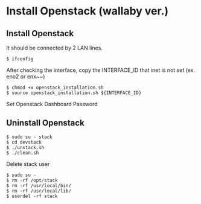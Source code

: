 # Install Openstack (wallaby ver.)

## Install Openstack
It should be connected by 2 LAN lines.
```
$ ifconfig
```

After checking the interface, copy the INTERFACE_ID that inet is not set (ex. eno2 or enx~~)
```
$ chmod +x openstack_installation.sh
$ source openstack_installation.sh ${INTERFACE_ID}
```

Set Openstack Dashboard Password



## Uninstall Openstack
```
$ sudo su - stack
$ cd devstack
$ ./unstack.sh
$ ./clean.sh
```

Delete stack user
```
$ sudo su -
$ rm -rf /opt/stack
$ rm -rf /usr/local/bin/
$ rm -rf /usr/local/lib/
$ userdel -rf stack
```
